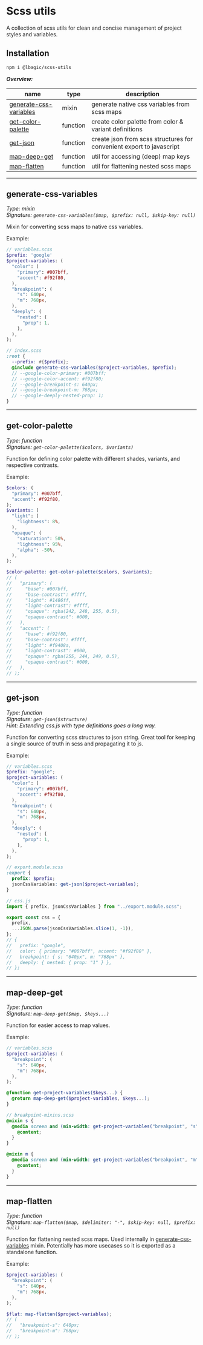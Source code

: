 # Scss utils

A collection of scss utils for clean and concise management of project styles and variables.

## Installation

```sh
npm i @lbagic/scss-utils
```

**_Overview:_**

| name                                              | type     | description                                                          |
| ------------------------------------------------- | -------- | -------------------------------------------------------------------- |
| [generate-css-variables](#generate-css-variables) | mixin    | generate native css variables from scss maps                         |
| [get-color-palette](#get-color-palette)           | function | create color palette from color & variant definitions                |
| [get-json](#get-json)                             | function | create json from scss structures for convenient export to javascript |
| [map-deep-get](#map-deep-get)                     | function | util for accessing (deep) map keys                                   |
| [map-flatten](#map-flatten)                       | function | util for flattening nested scss maps                                 |

---

## generate-css-variables

_Type: mixin  
Signature: `generate-css-variables($map, $prefix: null, $skip-key: null)`_

Mixin for converting scss maps to native css variables.

Example:

```scss
// variables.scss
$prefix: 'google'
$project-variables: (
  "color": (
    "primary": #007bff,
    "accent": #f92f80,
  ),
  "breakpoint": (
    "s": 640px,
    "m": 768px,
  ),
  "deeply": (
    "nested": (
      "prop": 1,
    ),
  ),
);
```

```scss
// index.scss
:root {
  --prefix: #{$prefix};
  @include generate-css-variables($project-variables, $prefix);
  // --google-color-primary: #007bff;
  // --google-color-accent: #f92f80;
  // --google-breakpoint-s: 640px;
  // --google-breakpoint-m: 768px;
  // --google-deeply-nested-prop: 1;
}
```

---

## get-color-palette

_Type: function  
Signature: `get-color-palette($colors, $variants)`_

Function for defining color palette with different shades, variants, and respective contrasts.

Example:

```scss
$colors: (
  "primary": #007bff,
  "accent": #f92f80,
);
$variants: (
  "light": (
    "lightness": 8%,
  ),
  "opaque": (
    "saturation": 50%,
    "lightness": 95%,
    "alpha": -50%,
  ),
);

$color-palette: get-color-palette($colors, $variants);
// (
//   "primary": (
//     "base": #007bff,
//     "base-contrast": #ffff,
//     "light": #1486ff,
//     "light-contrast": #ffff,
//     "opaque": rgba(242, 248, 255, 0.5),
//     "opaque-contrast": #000,
//   ),
//   "accent": (
//     "base": #f92f80,
//     "base-contrast": #ffff,
//     "light": #f9408a,
//     "light-contrast": #000,
//     "opaque": rgba(255, 244, 249, 0.5),
//     "opaque-contrast": #000,
//   ),
// );
```

---

## get-json

_Type: function  
Signature: `get-json($structure)`  
Hint: Extending css.js with type definitions goes a long way._

Function for converting scss structures to json string. Great tool for keeping a single source of truth in scss and propagating it to js.

Example:

```scss
// variables.scss
$prefix: "google";
$project-variables: (
  "color": (
    "primary": #007bff,
    "accent": #f92f80,
  ),
  "breakpoint": (
    "s": 640px,
    "m": 768px,
  ),
  "deeply": (
    "nested": (
      "prop": 1,
    ),
  ),
);
```

```scss
// export.module.scss
:export {
  prefix: $prefix;
  jsonCssVariables: get-json($project-variables);
}
```

```js
// css.js
import { prefix, jsonCssVariables } from "../export.module.scss";

export const css = {
  prefix,
  ...JSON.parse(jsonCssVariables.slice(1, -1)),
};
// {
//   prefix: "google",
//   color: { primary: "#007bff", accent: "#f92f80" },
//   breakpoint: { s: "640px", m: "768px" },
//   deeply: { nested: { prop: "1" } },
// };
```

---

## map-deep-get

_Type: function  
Signature: `map-deep-get($map, $keys...)`_

Function for easier access to map values.

Example:

```scss
// variables.scss
$project-variables: (
  "breakpoint": (
    "s": 640px,
    "m": 768px,
  ),
);

@function get-project-variables($keys...) {
  @return map-deep-get($project-variables, $keys...);
}
```

```scss
// breakpoint-mixins.scss
@mixin s {
  @media screen and (min-width: get-project-variables("breakpoint", "s")) {
    @content;
  }
}

@mixin m {
  @media screen and (min-width: get-project-variables("breakpoint", "m")) {
    @content;
  }
}
```

---

## map-flatten

_Type: function  
Signature: `map-flatten($map, $delimiter: "-", $skip-key: null, $prefix: null)`_

Function for flattening nested scss maps. Used internally in [generate-css-variables](#generate-css-variables) mixin. Potentially has more usecases so it is exported as a standalone function.

Example:

```scss
$project-variables: (
  "breakpoint": (
    "s": 640px,
    "m": 768px,
  ),
);

$flat: map-flatten($project-variables);
// (
//   "breakpoint-s": 640px;
//   "breakpoint-m": 768px;
// );
```
